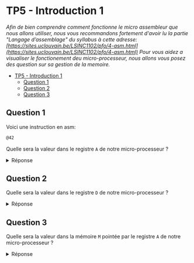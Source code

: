 # TP5 - Introduction 1

*Afin de bien comprendre comment fonctionne le micro assembleur que nous allons utiliser, nous vous recommandons fortement d'avoir lu la partie "Langage d’assemblage" du syllabus à cette adresse: [https://sites.uclouvain.be/LSINC1102/pfo/4-asm.html](https://sites.uclouvain.be/LSINC1102/pfo/4-asm.html)
Pour vous aidez a visualiser le fonctionement deu micro-processeur, nous allons vous posez des question sur sa gestion de la memoire.*

- [TP5 - Introduction 1](#tp5---introduction-1)
  - [Question 1](#question-1)
  - [Question 2](#question-2)
  - [Question 3](#question-3)


## Question 1

Voici une instruction en asm:

```asm 
@42 
```

Quelle sera la valeur dans le registre `A` de notre micro-processeur ?

<details>
<summary>Réponse</summary>

`42`

</details>


## Question 2

Quelle sera la valeur dans le registre `D` de notre micro-processeur ?

<details>
<summary>Réponse</summary>

`0`

</details>


## Question 3

Quelle sera la valeur dans la mémoire `M` pointée par le registre `A` de notre micro-processeur ?

<details>
<summary>Réponse</summary>

`0`

</details>

